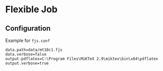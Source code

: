 # Flexible Job

## Configuration

Example for `fjs.conf`
```
data.path=data/mt10c1.fjs
data.verbose=false
output.pdflatex=C:\Program Files\MiKTeX 2.9\miktex\bin\x64\pdflatex
output.verbose=true
```

